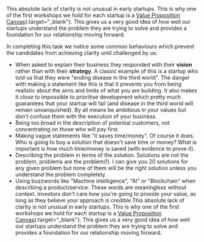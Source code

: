 This absolute lack of clarity is not unusual in early startups.  This is why one of the first workshops we hold for each startup is a [Value Proposition Canvas][vpc]{:target="_blank"}. This gives us a very good idea of how well our startups understand the problem they are trying to solve and provides a foundation for our relationship moving forward.

In completing this task we notice some common behaviours which prevent the candidates from achieving clarity until challenged by us:

 - When asked to explain their business they responded with their **vision** rather than with their **strategy**.  A classic example of this is a startup who told us that they were "ending disease in the third world". The danger with making a statement like this is that it prevents you from being realistic about the aims and limits of what you are building. It also makes it close to impossible to prioritise development which pretty much guarantees that your startup will fail (and disease in the third world will remain unvanquished). By all means be ambitious in your values but don't confuse them with the execution of your business.
 - Being too broad in the description of potential customers, not concentrating on those who will pay first.
 - Making vague statements like "it saves time/money". Of course it does.  Who is going to buy a solution that doesn't save time or money? What is important is *how much* time/money is saved (with evidence to prove it).
 - Describing the problem in terms of the solution. Solutions are not the problem, problems are the problem(!).  I can give you 20 solutions for any given problem but none of them will be the right solution unless you understand the problem completely.
 - Using buzzwords like "Machine intelligence", "AI" or "Blockchain" when describing a product/service.  These words are meaningless without context. Investors don't care *how* you're going to provide your value, as long as they believe your approach is *credible*.This absolute lack of clarity is not unusual in early startups.  This is why one of the first workshops we hold for each startup is a [Value Proposition Canvas][vpc]{:target="_blank"}. This gives us a very good idea of how well our startups understand the problem they are trying to solve and provides a foundation for our relationship moving forward.

[vpc]: <https://strategyzer.com/canvas/value-proposition-canvas>